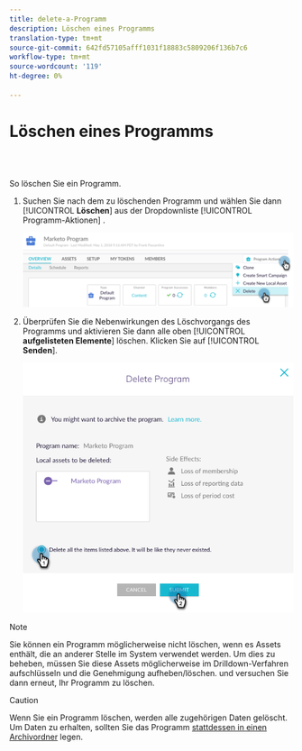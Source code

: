 ```yaml
---
title: delete-a-Programm
description: Löschen eines Programms
translation-type: tm+mt
source-git-commit: 642fd57105afff1031f18883c5809206f136b7c6
workflow-type: tm+mt
source-wordcount: '119'
ht-degree: 0%

---
```



# Löschen eines Programms

<br> 

So löschen Sie ein Programm.

1. Suchen Sie nach dem zu löschenden Programm und wählen Sie dann [!UICONTROL **Löschen**] aus der Dropdownliste [!UICONTROL Programm-Aktionen] .

   ![Bild eins](/help/sky/assets/programs/delete-a-program/delete-a-program-1.png)

1. Überprüfen Sie die Nebenwirkungen des Löschvorgangs des Programms und aktivieren Sie dann alle oben [!UICONTROL **aufgelisteten Elemente**] löschen. Klicken Sie auf [!UICONTROL **Senden**].

   ![Bild zwei](/help/sky/assets/programs/delete-a-program/delete-a-program-2.png)

>[!NOTE]
>
>Sie können ein Programm möglicherweise nicht löschen, wenn es Assets enthält, die an anderer Stelle im System verwendet werden. Um dies zu beheben, müssen Sie diese Assets möglicherweise im Drilldown-Verfahren aufschlüsseln und die Genehmigung aufheben/löschen. und versuchen Sie dann erneut, Ihr Programm zu löschen.

>[!CAUTION]
>
>Wenn Sie ein Programm löschen, werden alle zugehörigen Daten gelöscht. Um Daten zu erhalten, sollten Sie das Programm [stattdessen in einen Archivordner](/help/sky/archive-a-program.md) legen.
